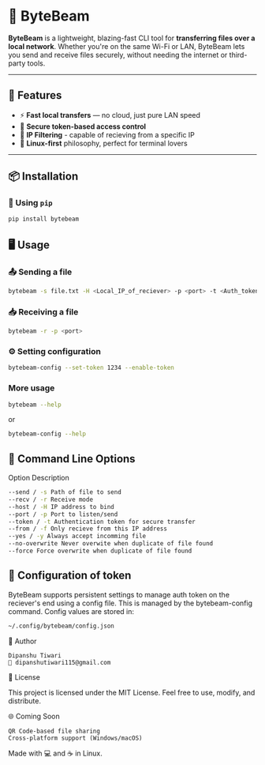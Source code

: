 # 🚀 ByteBeam

**ByteBeam** is a lightweight, blazing-fast CLI tool for **transferring files over a local network**. Whether you're on the same Wi-Fi or LAN, ByteBeam lets you send and receive files securely, without needing the internet or third-party tools.

---

## 🔧 Features

- ⚡ **Fast local transfers** — no cloud, just pure LAN speed
- 🔐 **Secure token-based access control**
- 🧠 **IP Filtering** - capable of recieving from a specific IP
- 🐧 **Linux-first** philosophy, perfect for terminal lovers

---

## 📦 Installation

### 📁 Using `pip`

```bash
pip install bytebeam
```

## 🖥️ Usage

### 📤 Sending a file

```bash
bytebeam -s file.txt -H <Local_IP_of_reciever> -p <port> -t <Auth_token>
```

### 📥 Receiving a file

```bash
bytebeam -r -p <port>
```

### ⚙️ Setting configuration

```bash
bytebeam-config --set-token 1234 --enable-token
```

### More usage

```bash
bytebeam --help
```

or

```bash
bytebeam-config --help
```

## 🔑 Command Line Options

Option	Description

```bash
--send / -s	Path of file to send
--recv / -r	Receive mode
--host / -H	IP address to bind
--port / -p	Port to listen/send
--token / -t Authentication token for secure transfer
--from / -f Only recieve from this IP address
--yes / -y Always accept incomming file
--no-overwrite Never overwite when duplicate of file found
--force Force overwrite when duplicate of file found
```

## 📂 Configuration of token

ByteBeam supports persistent settings to manage auth token on the reciever's end using a config file. This is managed by the bytebeam-config command. Config values are stored in:

```bash
~/.config/bytebeam/config.json
```

🙋 Author

    Dipanshu Tiwari
    📧 dipanshutiwari115@gmail.com

🪪 License

This project is licensed under the MIT License.
Feel free to use, modify, and distribute.

🌐 Coming Soon

    QR Code-based file sharing
    Cross-platform support (Windows/macOS)

Made with 💻 and ☕ in Linux.